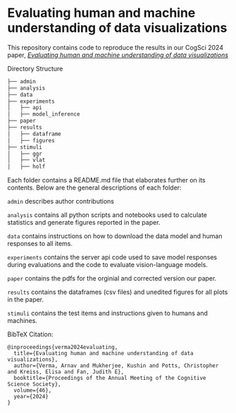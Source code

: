 # Evaluating human and machine understanding of data visualizations

This repository contains code to reproduce the results in our CogSci 2024 paper, [*Evaluating human and machine understanding of data visualizations*](/paper/vlm_datavis_benchmark_corrected_cogsci2024.pdf)

Directory Structure

```bash
├── admin
├── analysis
├── data
├── experiments
│   ├── api  
│   ├── model_inference
├── paper
├── results
│   ├── dataframe
│   ├── figures
├── stimuli
│   ├── ggr
│   ├── vlat
│   ├── holf
```

Each folder contains a README.md file that elaborates further on its contents. Below are the general descriptions of each folder:

`admin` describes author contributions

`analysis` contains all python scripts and notebooks used to  calculate statistics and generate figures reported in the paper.

`data` contains instructions on how to download the data model and human responses to all items.

`experiments` contains the server api code used to save model responses during evaluations and the code to evaluate vision-language models. 

`paper` contains the pdfs for the orginial and corrected version our paper.

`results` contains the dataframes (csv files) and unedited figures for all plots in the paper.

`stimuli` contains the test items and instructions given to humans and machines.

BibTeX Citation:
```
@inproceedings{verma2024evaluating,
  title={Evaluating human and machine understanding of data visualizations},
  author={Verma, Arnav and Mukherjee, Kushin and Potts, Christopher and Kreiss, Elisa and Fan, Judith E},
  booktitle={Proceedings of the Annual Meeting of the Cognitive Science Society},
  volume={46},
  year={2024}
}
```


